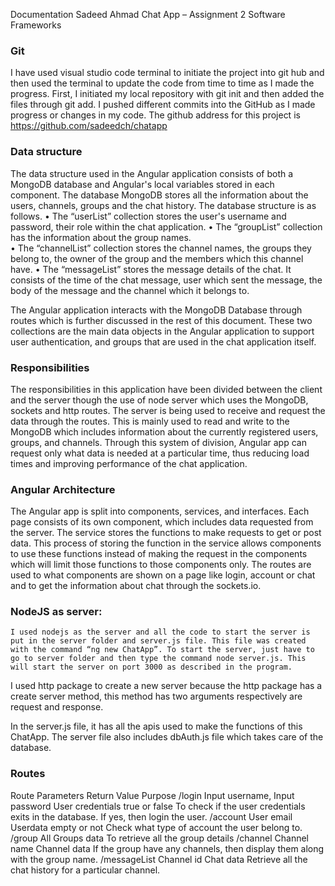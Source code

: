 Documentation
Sadeed Ahmad 
Chat App – Assignment 2
Software Frameworks
###	Git

I have used visual studio code terminal to initiate the project into git hub and then used the terminal to update the code from time to time as I made the progress. First, I initiated my local repository with git init and then added the files through git add. I pushed different commits into the GitHub as I made progress or changes in my code. The github address for this project is 
https://github.com/sadeedch/chatapp


###	Data structure

The data structure used in the Angular application consists of both a MongoDB database and Angular's local variables stored in each component. The database MongoDB stores all the information about the users, channels, groups and the chat history. The database structure is as follows. 
•	The “userList” collection stores the user's username and password, their role within the chat application.
•	 The “groupList” collection has the information about the group names.  
•	The “channelList” collection stores the channel names, the groups they belong to, the owner of the group and the members which this channel have. 
•	The “messageList” stores the message details of the chat. It consists of the time of the chat message, user which sent the message, the body of the message and the channel which it belongs to. 

The Angular application interacts with the MongoDB Database through routes which is further discussed in the rest of this document. These two collections are the main data objects in the Angular application to support user authentication, and groups that are used in the chat application itself.

###	Responsibilities 

The responsibilities in this application have been divided between the client and the server though the use of node server which uses the MongoDB, sockets and http routes. The server is being used to receive and request the data through the routes.  This is mainly used to read and write to the MongoDB which includes information about the currently registered users, groups, and channels. 
Through this system of division, Angular app can request only what data is needed at a particular time, thus reducing load times and improving performance of the chat application. 


###	Angular Architecture 

The Angular app is split into components, services, and interfaces. Each page consists of its own component, which includes data requested from the server. The service stores the functions to make requests to get or post data. This process of storing the function in the service allows components to use these functions instead of making the request in the components which will limit those functions to those components only. The routes are used to what components are shown on a page like login, account or chat and to get the information about chat through the sockets.io.  



###	NodeJS as server:
	I used nodejs as the server and all the code to start the server is put in the server folder and server.js file. This file was created with the command “ng new ChatApp”. To start the server, just have to go to server folder and then type the command node server.js. This will start the server on port 3000 as described in the program. 
 I used http package to create a new server because the http package has a create server method, this method has two arguments respectively are request and response.

In the server.js file, it has all the apis used to make the functions of this ChatApp.
The server file also includes dbAuth.js file which takes care of the database. 

###	Routes



Route	Parameters	Return Value	Purpose
/login	Input username, 
Input password	User credentials true or false	To check if the user credentials exits in the database. If yes, then login the user. 
/account	User email	Userdata empty or not	Check what type of account the user belong to.
/group		All Groups data	To retrieve all the group details
/channel	Channel name	Channel data	If the group have any channels, then display them along with the group name.
/messageList	Channel id	Chat data	Retrieve all the chat history for a particular channel.





